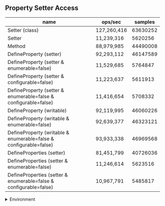 ## Property Setter Access

|name|ops/sec|samples|
|-|-|-|
|Setter (class)|127,260,416|63630252|
|Setter|11,239,316|5620256|
|Method|88,979,985|44490008|
|DefineProperty (setter)|92,293,112|46147589|
|DefineProperty (setter & enumerable=false)|11,529,685|5764847|
|DefineProperty (setter & configurable=false)|11,223,637|5611913|
|DefineProperty (setter & enumerable=false & configurable=false)|11,416,654|5708332|
|DefineProperty (writable)|92,119,995|46060226|
|DefineProperty (writable & enumerable=false)|92,639,377|46323121|
|DefineProperty (writable & enumerable=false & configurable=false)|93,933,338|46969568|
|DefineProperties (setter)|81,451,799|40726036|
|DefineProperties (setter & enumerable=false)|11,246,614|5623516|
|DefineProperties (setter & enumerable=false & configurable=false)|10,967,791|5485817|


<details>
<summary>Environment</summary>

* __Machine:__ linux x64 | 4 vCPUs | 7.6GB Mem
* __Run:__ Tue Oct 29 2024 19:02:27 GMT+0000 (Coordinated Universal Time)
* __Node:__ `v22.8.0`
</details>

<!--
{"environment":{"platform":"linux","arch":"x64","cpus":4,"totalMemory":7.597877502441406},"benchmarks":[{"name":"Setter (class)","opsSec":127260416.95387481,"samples":63630252},{"name":"Setter","opsSec":11239316.65371661,"samples":5620256},{"name":"Method","opsSec":88979985.39088503,"samples":44490008},{"name":"DefineProperty (setter)","opsSec":92293112.84930688,"samples":46147589},{"name":"DefineProperty (setter & enumerable=false)","opsSec":11529685.652507588,"samples":5764847},{"name":"DefineProperty (setter & configurable=false)","opsSec":11223637.285762677,"samples":5611913},{"name":"DefineProperty (setter & enumerable=false & configurable=false)","opsSec":11416654.364343716,"samples":5708332},{"name":"DefineProperty (writable)","opsSec":92119995.82178068,"samples":46060226},{"name":"DefineProperty (writable & enumerable=false)","opsSec":92639377.42213303,"samples":46323121},{"name":"DefineProperty (writable & enumerable=false & configurable=false)","opsSec":93933338.43435183,"samples":46969568},{"name":"DefineProperties (setter)","opsSec":81451799.13647288,"samples":40726036},{"name":"DefineProperties (setter & enumerable=false)","opsSec":11246614.458191624,"samples":5623516},{"name":"DefineProperties (setter & enumerable=false & configurable=false)","opsSec":10967791.521982607,"samples":5485817}]}-->
